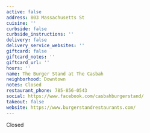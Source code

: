 ```yaml
---
active: false
address: 803 Massachusetts St
cuisine: ''
curbside: false
curbside_instructions: ''
delivery: false
delivery_service_websites: ''
giftcard: false
giftcard_notes: ''
giftcard_url: ''
hours: ''
name: The Burger Stand at The Casbah
neighborhood: Downtown
notes: Closed
restaurant_phone: 785-856-0543
social: https://www.facebook.com/casbahburgerstand/
takeout: false
website: https://www.burgerstandrestaurants.com/
---
```


Closed